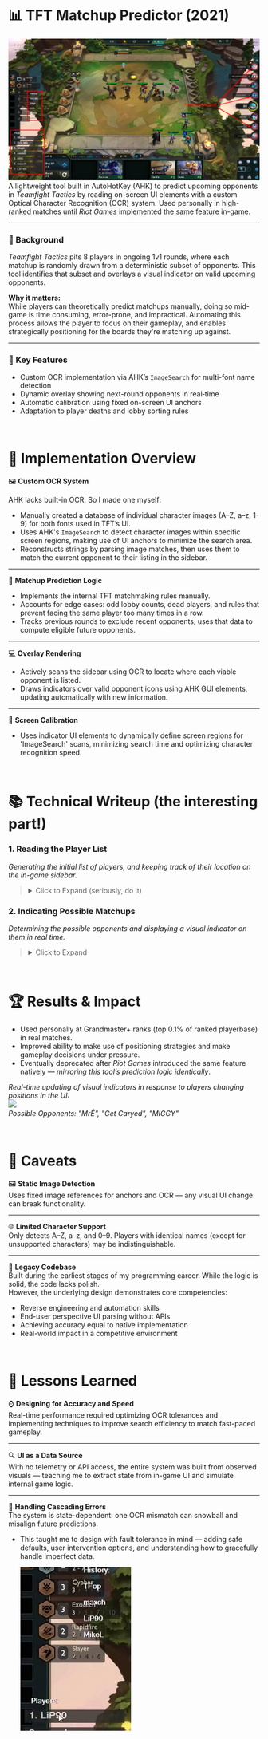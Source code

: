 # 📊 TFT Matchup Predictor (2021)
![](Writeup/ScriptOverlay.png)
A lightweight tool built in AutoHotKey (AHK) to predict upcoming opponents in *Teamfight Tactics* by reading on-screen UI elements with a custom Optical Character Recognition (OCR) system. Used personally in high-ranked matches until *Riot Games* implemented the same feature in-game.

---

### 🔧 Background
*Teamfight Tactics* pits 8 players in ongoing 1v1 rounds, where each matchup is randomly drawn from a deterministic subset of opponents. This tool identifies that subset and overlays a visual indicator on valid upcoming opponents.

**Why it matters:**  
While players can theoretically predict matchups manually, doing so mid-game is time consuming, error-prone, and impractical. Automating this process allows the player to focus on their gameplay, and enables strategically positioning for the boards they're matching up against.

---
 
### 🎯 Key Features  
- Custom OCR implementation via AHK’s `ImageSearch` for multi-font name detection
- Dynamic overlay showing next-round opponents in real‐time  
- Automatic calibration using fixed on-screen UI anchors
- Adaptation to player deaths and lobby sorting rules

&nbsp;
# 🧠 Implementation Overview
🖼️ **Custom OCR System**

AHK lacks built-in OCR. So I made one myself:
- Manually created a database of individual character images (A–Z, a–z, 1-9) for both fonts used in TFT’s UI.
- Uses AHK's `ImageSearch` to detect character images within specific screen regions, making use of UI anchors to minimize the search area. 
- Reconstructs strings by parsing image matches, then uses them to match the current opponent to their listing in the sidebar.
---

🎯 **Matchup Prediction Logic**
- Implements the internal TFT matchmaking rules manually.
- Accounts for edge cases: odd lobby counts, dead players, and rules that prevent facing the same player too many times in a row.
- Tracks previous rounds to exclude recent opponents, uses that data to compute eligible future opponents.
---

💻 **Overlay Rendering**
- Actively scans the sidebar using OCR to locate where each viable opponent is listed.
- Draws indicators over valid opponent icons using AHK GUI elements, updating automatically with new information.
---

📌 **Screen Calibration**
- Uses indicator UI elements to dynamically define screen regions for 'ImageSearch' scans, minimizing search time and optimizing character recognition speed.

&nbsp;
# 📚 Technical Writeup (the interesting part!)

### 1. Reading the Player List

*Generating the initial list of players, and keeping track of their location on the in-game sidebar.*
> <details>
> <summary>Click to Expand (seriously, do it)</summary>
>
> ## Step 1: Locating Anchor Image  
> Search the right-edge of the screen for the following image:  
> ![](Writeup/PlayerTagAnchor.png) 
>
> This will be known as the "anchor", as it gives us an exact, consistent location relative to a player's name (in this case, the top-most one).  
> ![](Writeup/PlayerTagAnchorExplanation.png)
>
> ## Step 2: Letter Matching  
> Using the location where the anchor image was found, a small search area is created where the `ImageSearch` will search within. 
> *This approach significant reduces the time required for search attempts by minimizing the search area.*
>
> Within the search area, run `ImageSearch` on all pre-defined character images of the character set. (`a-z`, `A-Z`, `0-9`)  
> After a character is found (or none are), the search area shifts left — more on success, as the found character occupies the region.
> 
> *Red visual indicates approximate search area.*  
> ![](Writeup/ocr1.png) Read: `r`  
> ![](Writeup/ocr2.png) Read: `re`  
> ![](Writeup/ocr3.png) Read: `reh`
>
> Matched letters are stored in order, only keeping the most recent `5` letters.  
> ![](Writeup/ocr4.png) Read: `nomeD`
> 
> ## Step 3: Finalization and Reinitializing  
> When no letter is found repeatedly, the program terminates the loop, and reverses the string.  
> ![](Writeup/ocr5.png) Terminate, Read: `nomeD` --> `Demon`  
> This is now the common name attributed to this player.
>
> We now need to search for the next anchor image, corresponding to the next player in the sidebar.  
> The search area will be the right edge of the screen (as before), but now only starting below where the last anchor was found.  
> ![](Writeup/AnchorSearchArea.png)
>
> Next: Repeat from Step 2, until all players in the lobby have been accounted for.
>
> ## Final Result
> Certain letters are ignored, as they are difficult to accurately detect and differentiate, for example `I/1/l`. 
>
> Duplicate letters are also discarded, in order to simplify the shifting of the search area.  
> *Otherwise, thin characters such as `t` or `I` may be detected and recorded twice.*
>
> The same rules are applied to the OCR process used to detect the current opponent to keep consistency.  
> ![](Writeup/PlayersSidebarList.png) ![](Writeup/InternalPlayerList.png)  
> `Demon` *becomes* `Demob` *because of the prior occurence of* `n` *in* `Demon banisher`.
> </details>

### 2. Indicating Possible Matchups
*Determining the possible opponents and displaying a visual indicator on them in real time.*
> <details>
> <summary>Click to Expand</summary>
>
> ## Step 1: Update Dead Players
> 
> As part of the process of reading names in [Section 1](#1-reading-the-player-list), the program checks whether each player is still alive.
>
> This is determined by checking if their health is not `0`, which is indicated by a failure of `ImageSearch` in matching of the following image right of the anchor:  
> ![](Writeup/DeadPlayerIndicator.png)
>
> Conversely, the corresponding player is marked as dead and excluded from future matchup predictions if the image is found.
> 
> ## Step 2: Update Match History
>
> Using the same OCR process that reads player names, the tool also detects which opponent the player is currently fighting.
> 
> The anchor image used in this case is the following: 
> *(For more information about the anchor, refer to [Section 1](#1-reading-the-player-list))*  
> ![](Writeup/CurrentOpponentAnchor.png)
>
> No need for reversal in this case, as the anchor is left of the name — the letters are detected left to right.  
> ![](Writeup/CurrentOpponentExample.png)  
> *The font for this text is different from the sidebar, and is the main motivation behind implementing OCR. If this were not the case, a well-positioned snapshot of each player name in the sidebar on initialization, followed with image matching such snapshots in this location would suffice in matching the current opponent to their location on the sidebar.*
>
> These names are then recorded in a list of recently faced opponents.  
>![](Writeup/OpponentHistory.png) 
> 
> ## Step 3: Calculate Possible Matchups
>
> The game enforces a rule: you cannot face any of your last `(4 - # of dead players)` opponents.
> - With all 8 players alive, you cannot face the 4 opponents you have most recently fought.
> - After a player has died, you cannot face the last 3 that you have most recently fought. 
>
> Using the list of remaining players (Step 1), and constantly-updated match history (Step 2), these rules are used to compute which players are valid opponents in the next round.
>
> Visual indicators are overlayed on eligible opponents while reading names from the sidebar — which is done constantly in order to account for player positions in the sidebar changing over the course of a game. 
>
> The result is a reliable visual overlay perpetually indicating possible opponents for the next round.  
> ![](Writeup/PlayerListWithDead.png)
> </details>

&nbsp;
# 🏆 Results & Impact

- Used personally at Grandmaster+ ranks (top 0.1% of ranked playerbase) in real matches.
- Improved ability to make use of positioning strategies and make gameplay decisions under pressure.
- Eventually deprecated after *Riot Games* introduced the same feature natively — *mirroring this tool’s prediction logic identically*.

*Real-time updating of visual indicators in response to players changing positions in the UI:*  
![](Writeup/LiveTracking.gif)  
*Possible Opponents: "MrÉ", "Get Caryed", "MIGGY"*

&nbsp;
# 🧹 Caveats
🖼 **Static Image Detection**  
Uses fixed image references for anchors and OCR — any visual UI change can break functionality.

---

🌐 **Limited Character Support**  
Only detects A–Z, a–z, and 0–9. Players with identical names (except for unsupported characters) may be indistinguishable.

---

🐣 **Legacy Codebase**  
Built during the earliest stages of my programming career. While the logic is solid, the code lacks polish.  
However, the underlying design demonstrates core competencies:
  - Reverse engineering and automation skills
  - End-user perspective UI parsing without APIs
  - Achieving accuracy equal to native implementation
  - Real-world impact in a competitive environment

&nbsp;
# 🧠 Lessons Learned
⌚ **Designing for Accuracy and Speed**  
Real-time performance required optimizing OCR tolerances and implementing techniques to improve search efficiency to match fast-paced gameplay.

---

🔍 **UI as a Data Source**  
With no telemetry or API access, the entire system was built from observed visuals — teaching me to extract state from in-game UI and simulate internal game logic.

---

🧨 **Handling Cascading Errors**  
The system is state-dependent: one OCR mismatch can snowball and misalign future predictions.  
- This taught me to design with fault tolerance in mind — adding safe defaults, user intervention options, and understanding how to gracefully handle imperfect data.

   ![](Writeup/UserIntervention.gif)

